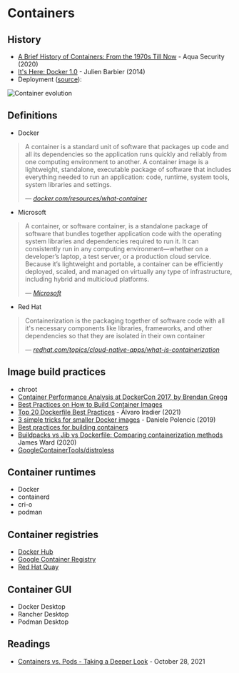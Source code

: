 # Containers

## History

- [A Brief History of Containers: From the 1970s Till Now](https://www.aquasec.com/blog/a-brief-history-of-containers-from-1970s-chroot-to-docker-2016/) - Aqua Security (2020)
- [It's Here: Docker 1.0](https://web.archive.org/web/20160426102954/https://blog.docker.com/2014/06/its-here-docker-1-0/) - Julien Barbier (2014)
- Deployment ([source](https://kubernetes.io/docs/concepts/overview/)):

![Container evolution](https://d33wubrfki0l68.cloudfront.net/26a177ede4d7b032362289c6fccd448fc4a91174/eb693/images/docs/container_evolution.svg)

## Definitions

- Docker

> A container is a standard unit of software that packages up code and all its dependencies so the application runs quickly and reliably from one computing environment to another.
> A container image is a lightweight, standalone, executable package of software that includes everything needed to run an application: code, runtime, system tools, system libraries and settings.
>
> &mdash; _[docker.com/resources/what-container](https://www.docker.com/resources/what-container/)_

- Microsoft

> A container, or software container, is a standalone package of software that bundles together application code with the operating system libraries and dependencies required to run it.
> It can consistently run in any computing environment—whether on a developer’s laptop, a test server, or a production cloud service.
> Because it’s lightweight and portable, a container can be efficiently deployed, scaled, and managed on virtually any type of infrastructure, including hybrid and multicloud platforms.
>
> &mdash; _[Microsoft](https://azure.microsoft.com/en-us/resources/cloud-computing-dictionary/what-is-a-container/)_

- Red Hat

> Containerization is the packaging together of software code with all it's necessary components like libraries, frameworks, and other dependencies so that they are isolated in their own container
>
> &mdash; _[redhat.com/topics/cloud-native-apps/what-is-containerization](https://www.redhat.com/en/topics/cloud-native-apps/what-is-containerization)_

## Image build practices

- chroot
- [Container Performance Analysis at DockerCon 2017, by Brendan Gregg](https://www.brendangregg.com/blog/2017-05-15/container-performance-analysis-dockercon-2017.html)
- [Best Practices on How to Build Container Images](https://sysdig.com/blog/dockerfile-best-practices/)
- [Top 20 Dockerfile Best Practices](https://learnk8s.io/blog/smaller-docker-images) - Álvaro Iradier (2021)
- [3 simple tricks for smaller Docker images](https://learnk8s.io/blog/smaller-docker-images) - Daniele Polencic (2019)
- [Best practices for building containers](https://cloud.google.com/architecture/best-practices-for-building-containers)
- [Buildpacks vs Jib vs Dockerfile: Comparing containerization methods](https://cloud.google.com/blog/topics/developers-practitioners/comparing-containerization-methods-buildpacks-jib-and-dockerfile) James Ward (2020)
- [GoogleContainerTools/distroless](https://github.com/GoogleContainerTools/distroless)

## Container runtimes

- Docker
- containerd
- cri-o
- podman

## Container registries

- [Docker Hub](https://hub.docker.com/)
- [Google Container Registry](https://cloud.google.com/container-registry/)
- [Red Hat Quay](https://www.redhat.com/en/technologies/cloud-computing/quay)

## Container GUI

- Docker Desktop
- Rancher Desktop
- Podman Desktop

## Readings

- [Containers vs. Pods - Taking a Deeper Look](https://iximiuz.com/en/posts/containers-vs-pods/) - October 28, 2021
